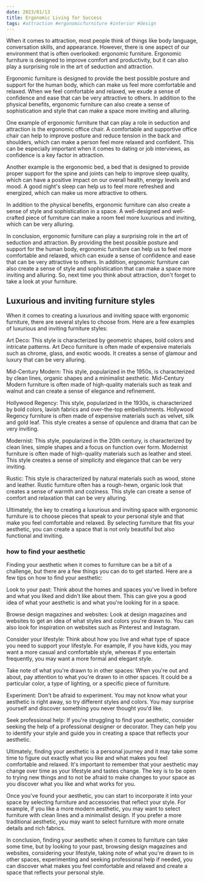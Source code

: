 ```yaml
---
date: 2023/01/13
title: Ergonomic Living for Success
tags: #attraction #ergonomicfurniture #interior #design
---
```


When it comes to attraction, most people think of things like body language, conversation skills, and appearance. However, there is one aspect of our environment that is often overlooked: ergonomic furniture. Ergonomic furniture is designed to improve comfort and productivity, but it can also play a surprising role in the art of seduction and attraction.

Ergonomic furniture is designed to provide the best possible posture and support for the human body, which can make us feel more comfortable and relaxed. When we feel comfortable and relaxed, we exude a sense of confidence and ease that can be very attractive to others. In addition to the physical benefits, ergonomic furniture can also create a sense of sophistication and style that can make a space more inviting and alluring.

One example of ergonomic furniture that can play a role in seduction and attraction is the ergonomic office chair. A comfortable and supportive office chair can help to improve posture and reduce tension in the back and shoulders, which can make a person feel more relaxed and confident. This can be especially important when it comes to dating or job interviews, as confidence is a key factor in attraction.

Another example is the ergonomic bed, a bed that is designed to provide proper support for the spine and joints can help to improve sleep quality, which can have a positive impact on our overall health, energy levels and mood. A good night's sleep can help us to feel more refreshed and energized, which can make us more attractive to others.

In addition to the physical benefits, ergonomic furniture can also create a sense of style and sophistication in a space. A well-designed and well-crafted piece of furniture can make a room feel more luxurious and inviting, which can be very alluring.

In conclusion, ergonomic furniture can play a surprising role in the art of seduction and attraction. By providing the best possible posture and support for the human body, ergonomic furniture can help us to feel more comfortable and relaxed, which can exude a sense of confidence and ease that can be very attractive to others. In addition, ergonomic furniture can also create a sense of style and sophistication that can make a space more inviting and alluring. So, next time you think about attraction, don't forget to take a look at your furniture.

## Luxurious and inviting furniture styles

When it comes to creating a luxurious and inviting space with ergonomic furniture, there are several styles to choose from. Here are a few examples of luxurious and inviting furniture styles:

Art Deco: This style is characterized by geometric shapes, bold colors and intricate patterns. Art Deco furniture is often made of expensive materials such as chrome, glass, and exotic woods. It creates a sense of glamour and luxury that can be very alluring.

Mid-Century Modern: This style, popularized in the 1950s, is characterized by clean lines, organic shapes and a minimalist aesthetic. Mid-Century Modern furniture is often made of high-quality materials such as teak and walnut and can create a sense of elegance and refinement.

Hollywood Regency: This style, popularized in the 1930s, is characterized by bold colors, lavish fabrics and over-the-top embellishments. Hollywood Regency furniture is often made of expensive materials such as velvet, silk and gold leaf. This style creates a sense of opulence and drama that can be very inviting.

Modernist: This style, popularized in the 20th century, is characterized by clean lines, simple shapes and a focus on function over form. Modernist furniture is often made of high-quality materials such as leather and steel. This style creates a sense of simplicity and elegance that can be very inviting.

Rustic: This style is characterized by natural materials such as wood, stone and leather. Rustic furniture often has a rough-hewn, organic look that creates a sense of warmth and coziness. This style can create a sense of comfort and relaxation that can be very alluring.

Ultimately, the key to creating a luxurious and inviting space with ergonomic furniture is to choose pieces that speak to your personal style and that make you feel comfortable and relaxed. By selecting furniture that fits your aesthetic, you can create a space that is not only beautiful but also functional and inviting.

### how to find your aesthetic

Finding your aesthetic when it comes to furniture can be a bit of a challenge, but there are a few things you can do to get started. Here are a few tips on how to find your aesthetic:

Look to your past: Think about the homes and spaces you've lived in before and what you liked and didn't like about them. This can give you a good idea of what your aesthetic is and what you're looking for in a space.

Browse design magazines and websites: Look at design magazines and websites to get an idea of what styles and colors you're drawn to. You can also look for inspiration on websites such as Pinterest and Instagram.

Consider your lifestyle: Think about how you live and what type of space you need to support your lifestyle. For example, if you have kids, you may want a more casual and comfortable style, whereas if you entertain frequently, you may want a more formal and elegant style.

Take note of what you're drawn to in other spaces: When you're out and about, pay attention to what you're drawn to in other spaces. It could be a particular color, a type of lighting, or a specific piece of furniture.

Experiment: Don't be afraid to experiment. You may not know what your aesthetic is right away, so try different styles and colors. You may surprise yourself and discover something you never thought you'd like.

Seek professional help: If you're struggling to find your aesthetic, consider seeking the help of a professional designer or decorator. They can help you to identify your style and guide you in creating a space that reflects your aesthetic.

Ultimately, finding your aesthetic is a personal journey and it may take some time to figure out exactly what you like and what makes you feel comfortable and relaxed. It's important to remember that your aesthetic may change over time as your lifestyle and tastes change. The key is to be open to trying new things and to not be afraid to make changes to your space as you discover what you like and what works for you.

Once you've found your aesthetic, you can start to incorporate it into your space by selecting furniture and accessories that reflect your style. For example, if you like a more modern aesthetic, you may want to select furniture with clean lines and a minimalist design. If you prefer a more traditional aesthetic, you may want to select furniture with more ornate details and rich fabrics.

In conclusion, finding your aesthetic when it comes to furniture can take some time, but by looking to your past, browsing design magazines and websites, considering your lifestyle, taking note of what you're drawn to in other spaces, experimenting and seeking professional help if needed, you can discover what makes you feel comfortable and relaxed and create a space that reflects your personal style.
